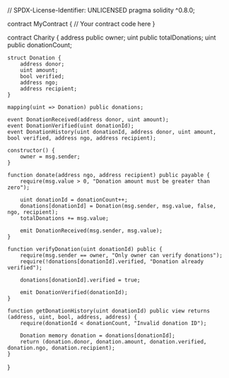 // SPDX-License-Identifier: UNLICENSED
pragma solidity ^0.8.0;

contract MyContract {
    // Your contract code here
}

contract Charity {
    address public owner;
    uint public totalDonations;
    uint public donationCount;

    struct Donation {
        address donor;
        uint amount;
        bool verified;
        address ngo;
        address recipient;
    }

    mapping(uint => Donation) public donations;

    event DonationReceived(address donor, uint amount);
    event DonationVerified(uint donationId);
    event DonationHistory(uint donationId, address donor, uint amount, bool verified, address ngo, address recipient);

    constructor() {
        owner = msg.sender;
    }

    function donate(address ngo, address recipient) public payable {
        require(msg.value > 0, "Donation amount must be greater than zero");

        uint donationId = donationCount++;
        donations[donationId] = Donation(msg.sender, msg.value, false, ngo, recipient);
        totalDonations += msg.value;

        emit DonationReceived(msg.sender, msg.value);
    }

    function verifyDonation(uint donationId) public {
        require(msg.sender == owner, "Only owner can verify donations");
        require(!donations[donationId].verified, "Donation already verified");

        donations[donationId].verified = true;

        emit DonationVerified(donationId);
    }

    function getDonationHistory(uint donationId) public view returns (address, uint, bool, address, address) {
        require(donationId < donationCount, "Invalid donation ID");

        Donation memory donation = donations[donationId];
        return (donation.donor, donation.amount, donation.verified, donation.ngo, donation.recipient);
    }
}
